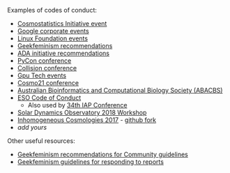 
Examples of codes of conduct:
- [Cosmostatistics Initiative event](http://iaacoin.wixsite.com/crp2016/conduct)
- [Google corporate events](https://www.google.com/events/policy/anti-harassmentpolicy.html)
- [Linux Foundation events](https://events.linuxfoundation.org/code-of-conduct)
- [Geekfeminism recommendations](http://geekfeminism.wikia.com/wiki/Conference_anti-harassment/Policy)
- [ADA initiative recommendations](https://adainitiative.org/continue-our-work/conference-policies/)
- [PyCon conference](https://us.pycon.org/2013/about/code-of-conduct/)
- [Collision conference](https://collisionconf.com/anti-harassment-policy)
- [Gpu Tech events](http://www.gputechconf.com/conference-anti-harassment-policy)
- [Cosmo21 conference](http://cosmo21.cosmostat.org/home/code-of-conduct)
- [Australian Bioinformatics and Computational Biology Society (ABACBS)](http://www.abacbs.org/s/ABACBS-Code-of-Conduct.pdf)
- [ESO Code of Conduct](http://www.eso.org/sci/meetings/CodeofConductWorkshops.html) 
  - Also used by [34th IAP Conference](http://www.iap.fr/vie_scientifique/colloques/Colloque_IAP/2018/index.html)
- [Solar Dynamics Observatory 2018 Workshop](https://register-as.oma.be/sdo2018/code_of_conduct.php)
- [Inhomogeneous Cosmologies 2017](https://cosmo.torun.pl/CosmoTorun17) - [github fork](https://github.com/broukema/london_cc)
- *add yours*
 
Other useful resources:
- [Geekfeminism recommendations for Community guidelines](http://geekfeminism.wikia.com/wiki/Community_anti-harassment/Policy)
- [Geekfeminism guidelines for responding to reports](http://geekfeminism.wikia.com/wiki/Conference_anti-harassment/Responding_to_reports)

